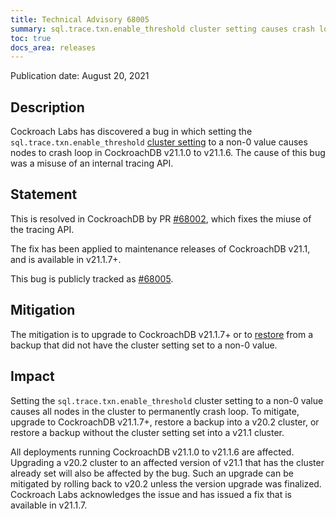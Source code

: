 ```yaml
---
title: Technical Advisory 68005
summary: sql.trace.txn.enable_threshold cluster setting causes crash loops
toc: true
docs_area: releases 
---
```


Publication date: August 20, 2021

## Description

Cockroach Labs has discovered a bug in which setting the `sql.trace.txn.enable_threshold` [cluster setting](../v21.1/cluster-settings.html) to a non-0 value causes nodes to crash loop in CockroachDB v21.1.0 to v21.1.6. The cause of this bug was a misuse of an internal tracing API.

## Statement

This is resolved in CockroachDB by PR [#68002], which fixes the miuse of the tracing API.

The fix has been applied to maintenance releases of CockroachDB v21.1, and is available in v21.1.7+.

This bug is publicly tracked as [#68005].

## Mitigation

The mitigation is to upgrade to CockroachDB v21.1.7+ or to [restore](../v21.1/restore.html) from a backup that did not have the cluster setting set to a non-0 value.

## Impact

Setting the `sql.trace.txn.enable_threshold` cluster setting to a non-0 value causes all nodes in the cluster to permanently crash loop. To mitigate, upgrade to CockroachDB v21.1.7+, restore a backup into a v20.2 cluster, or restore a backup without the cluster setting set into a v21.1 cluster.

All deployments running CockroachDB v21.1.0 to v21.1.6 are affected. Upgrading a v20.2 cluster to an affected version of v21.1 that has the cluster already set will also be affected by the bug. Such an upgrade can be mitigated by rolling back to v20.2 unless the version upgrade was finalized. Cockroach Labs acknowledges the issue and has issued a fix that is available in v21.1.7.

[#68002]: https://github.com/cockroachdb/cockroach/pull/68002
[#68005]: https://github.com/cockroachdb/cockroach/issues/68005
